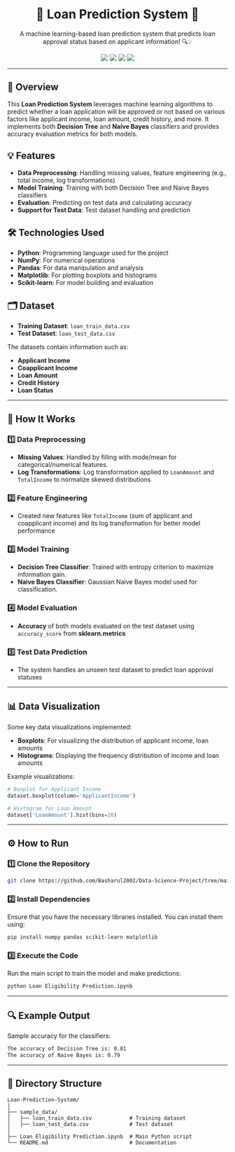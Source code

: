 <h1 align="center">🏦 Loan Prediction System 🏦</h1>

<p align="center">
  A machine learning-based loan prediction system that predicts loan approval status based on applicant information! 🔍💡
</p>

<p align="center">
  <img src="https://img.shields.io/badge/Python-3.x-blue"/>
  <img src="https://img.shields.io/badge/Scikit--learn-0.24-orange"/>
  <img src="https://img.shields.io/badge/Pandas-1.3.3-yellowgreen"/>
  <img src="https://img.shields.io/badge/NumPy-1.21-lightblue"/>
  <!--<img src="https://img.shields.io/github/license/basharul2002/Loan-Prediction-System"/> -->
</p>

---

## 📖 Overview

This **Loan Prediction System** leverages machine learning algorithms to predict whether a loan application will be approved or not based on various factors like applicant income, loan amount, credit history, and more. It implements both **Decision Tree** and **Naive Bayes** classifiers and provides accuracy evaluation metrics for both models.

## 💡 Features
- **Data Preprocessing**: Handling missing values, feature engineering (e.g., total income, log transformations)
- **Model Training**: Training with both Decision Tree and Naive Bayes classifiers
- **Evaluation**: Predicting on test data and calculating accuracy
- **Support for Test Data**: Test dataset handling and prediction

## 🛠️ Technologies Used

- **Python**: Programming language used for the project
- **NumPy**: For numerical operations
- **Pandas**: For data manipulation and analysis
- **Matplotlib**: For plotting boxplots and histograms
- **Scikit-learn**: For model building and evaluation

## 🗂 Dataset

- **Training Dataset**: `loan_train_data.csv`
- **Test Dataset**: `loan_test_data.csv`

The datasets contain information such as:
- **Applicant Income**
- **Coapplicant Income**
- **Loan Amount**
- **Credit History**
- **Loan Status**

---

## 🚀 How It Works

### 1️⃣ Data Preprocessing
- **Missing Values**: Handled by filling with mode/mean for categorical/numerical features.
- **Log Transformations**: Log transformation applied to `LoanAmount` and `TotalIncome` to normalize skewed distributions

### 2️⃣ Feature Engineering
- Created new features like `TotalIncome` (sum of applicant and coapplicant income) and its log transformation for better model performance

### 3️⃣ Model Training
- **Decision Tree Classifier**: Trained with entropy criterion to maximize information gain.
- **Naive Bayes Classifier**: Gaussian Naive Bayes model used for classification.

### 4️⃣ Model Evaluation
- **Accuracy** of both models evaluated on the test dataset using `accuracy_score` from **sklearn.metrics**

### 5️⃣ Test Data Prediction
- The system handles an unseen test dataset to predict loan approval statuses

---

## 📊 Data Visualization

Some key data visualizations implemented:
- **Boxplots**: For visualizing the distribution of applicant income, loan amounts
- **Histograms**: Displaying the frequency distribution of income and loan amounts

Example visualizations:

```python
# Boxplot for Applicant Income
dataset.boxplot(column='ApplicantIncome')

# Histogram for Loan Amount
dataset['LoanAmount'].hist(bins=20)
```

---

## ⚙️ How to Run

### 1️⃣ Clone the Repository

```bash
git clone https://github.com/Basharul2002/Data-Science-Project/tree/main/Loan%20Eligibility%20Prediction.git
```

### 2️⃣ Install Dependencies

Ensure that you have the necessary libraries installed. You can install them using:

```bash
pip install numpy pandas scikit-learn matplotlib
```

### 3️⃣ Execute the Code

Run the main script to train the model and make predictions:

```bash
python Loan Eligibility Prediction.ipynb
```

---

## 🔍 Example Output

Sample accuracy for the classifiers:

```bash
The accuracy of Decision Tree is: 0.81
The accuracy of Naive Bayes is: 0.79
```

---


## 📂 Directory Structure

```
Loan-Prediction-System/
│
├── sample_data/
│   ├── loan_train_data.csv            # Training dataset
│   ├── loan_test_data.csv             # Test dataset
│
├── Loan Eligibility Prediction.ipynb  # Main Python script
└── README.md                          # Documentation
```

<!--
---

## 📜 License

This project is licensed under the [MIT License](LICENSE)
